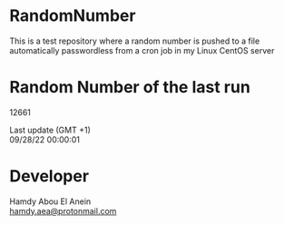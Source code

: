 # RandomNumber    
This is a test repository where a random number is pushed to a file automatically passwordless from a cron job in my Linux CentOS server    
# Random Number of the last run   
12661
      
Last update (GMT +1)    
09/28/22 00:00:01
# Developer    
Hamdy Abou El Anein   
hamdy.aea@protonmail.com
